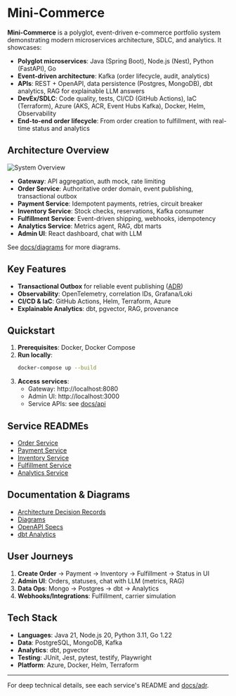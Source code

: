 # Mini-Commerce

**Mini-Commerce** is a polyglot, event-driven e-commerce portfolio system demonstrating modern microservices architecture, SDLC, and analytics. It showcases:

- **Polyglot microservices**: Java (Spring Boot), Node.js (Nest), Python (FastAPI), Go
- **Event-driven architecture**: Kafka (order lifecycle, audit, analytics)
- **APIs**: REST + OpenAPI, data persistence (Postgres, MongoDB), dbt analytics, RAG for explainable LLM answers
- **DevEx/SDLC**: Code quality, tests, CI/CD (GitHub Actions), IaC (Terraform), Azure (AKS, ACR, Event Hubs Kafka), Docker, Helm, Observability
- **End-to-end order lifecycle**: From order creation to fulfillment, with real-time status and analytics

## Architecture Overview

![System Overview](docs/diagrams/system-overview.puml)

- **Gateway**: API aggregation, auth mock, rate limiting
- **Order Service**: Authoritative order domain, event publishing, transactional outbox
- **Payment Service**: Idempotent payments, retries, circuit breaker
- **Inventory Service**: Stock checks, reservations, Kafka consumer
- **Fulfillment Service**: Event-driven shipping, webhooks, idempotency
- **Analytics Service**: Metrics agent, RAG, dbt marts
- **Admin UI**: React dashboard, chat with LLM

See [docs/diagrams](docs/diagrams/) for more diagrams.

## Key Features

- **Transactional Outbox** for reliable event publishing ([ADR](docs/adr/0001-transactional-outbox-for-domain-events.md))
- **Observability**: OpenTelemetry, correlation IDs, Grafana/Loki
- **CI/CD & IaC**: GitHub Actions, Helm, Terraform, Azure
- **Explainable Analytics**: dbt, pgvector, RAG, provenance

## Quickstart

1. **Prerequisites**: Docker, Docker Compose
2. **Run locally**:
   ```sh
   docker-compose up --build
   ```
3. **Access services**:
   - Gateway: http://localhost:8080
   - Admin UI: http://localhost:3000
   - Service APIs: see [docs/api](docs/api/)

## Service READMEs
- [Order Service](order-service/README.md)
- [Payment Service](payment-service/README.md)
- [Inventory Service](inventory-service/README.md)
- [Fulfillment Service](fulfillment-service/README.md)
- [Analytics Service](analytics-service/README.md)

## Documentation & Diagrams
- [Architecture Decision Records](docs/adr/)
- [Diagrams](docs/diagrams/)
- [OpenAPI Specs](docs/api/)
- [dbt Analytics](analytics/dbt/)

## User Journeys
1. **Create Order** → Payment → Inventory → Fulfillment → Status in UI
2. **Admin UI**: Orders, statuses, chat with LLM (metrics, RAG)
3. **Data Ops**: Mongo → Postgres → dbt → Analytics
4. **Webhooks/Integrations**: Fulfillment, carrier simulation

## Tech Stack
- **Languages**: Java 21, Node.js 20, Python 3.11, Go 1.22
- **Data**: PostgreSQL, MongoDB, Kafka
- **Analytics**: dbt, pgvector
- **Testing**: JUnit, Jest, pytest, testify, Playwright
- **Platform**: Azure, Docker, Helm, Terraform

---

For deep technical details, see each service's README and [docs/adr](docs/adr/).

